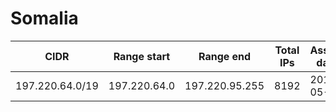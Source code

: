 # Somalia

CIDR               | Range start     | Range end       | Total IPs  | Assign date | Owner
------------------ | --------------- | --------------- | ---------- | ----------- | -----
197.220.64.0/19    | 197.220.64.0    | 197.220.95.255  | 8192       | 2011-05-05  | 
